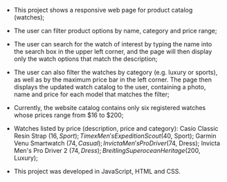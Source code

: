 - This project shows a responsive web page for product catalog (watches);
  
- The user can filter product options by name, category and price range;

- The user can search for the watch of interest by typing the name into the search box in the upper left corner, and the page will then display only the watch options that match the description;

- The user can also filter the watches by category (e.g. luxury or sports), as well as by the maximum price bar in the left corner. The page then displays the updated watch catalog to the user, containing a photo, name and price for each model that matches the filter;

- Currently, the website catalog contains only six registered watches whose prices range from $16 to $200;

- Watches listed by price (description, price and category): Casio Classic Resin Strap ($16, Sport); Timex Men's Expedition Scout ($40, Sport); Garmin Venu Smartwatch ($74, Casual); Invicta Men's Pro Driver ($74, Dress); Invicta Men's Pro Driver 2 ($74, Dress); Breitling Superocean Heritage ($200, Luxury);

- This project was developed in JavaScript, HTML and CSS.
